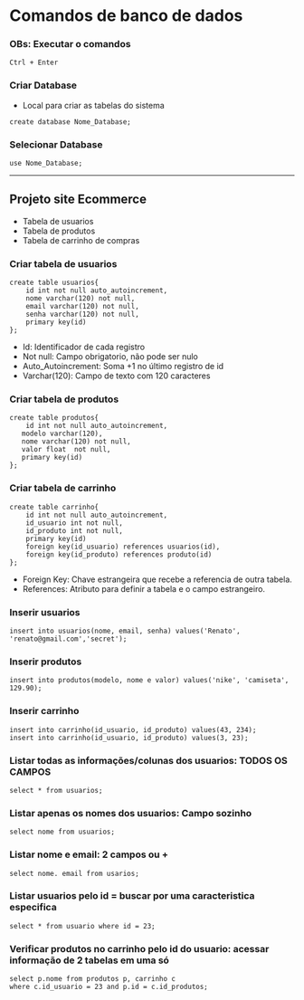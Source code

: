 # Comandos de banco de dados

### OBs:  Executar o comandos
```
Ctrl + Enter
```

### Criar Database
* Local para criar as tabelas do sistema 
```
create database Nome_Database;
```

### Selecionar Database
```
use Nome_Database;
```
<hr>

## Projeto site Ecommerce 
* Tabela de usuarios
* Tabela de produtos
* Tabela de carrinho de compras

### Criar tabela de usuarios
```
create table usuarios{
    id int not null auto_autoincrement, 
    nome varchar(120) not null,
    email varchar(120) not null,
    senha varchar(120) not null,
    primary key(id)
};
```

* Id: Identificador de cada registro
* Not null: Campo obrigatorio, não pode ser nulo
* Auto_Autoincrement: Soma +1 no último registro de id
* Varchar(120): Campo de texto com 120 caracteres


### Criar tabela de produtos

```
create table produtos{
    id int not null auto_autoincrement, 
   modelo varchar(120),
   nome varchar(120) not null,
   valor float  not null,
   primary key(id)
};
```

### Criar tabela de carrinho

```
create table carrinho{
    id int not null auto_autoincrement, 
    id_usuario int not null,
    id_produto int not null,
    primary key(id)
    foreign key(id_usuario) references usuarios(id),
    foreign key(id_produto) references produto(id)
};
```
* Foreign Key: Chave estrangeira que recebe a referencia de outra tabela.
* References: Atributo para definir a tabela e o campo estrangeiro.

### Inserir usuarios
```
insert into usuarios(nome, email, senha) values('Renato', 'renato@gmail.com','secret');
```
### Inserir produtos
```
insert into produtos(modelo, nome e valor) values('nike', 'camiseta', 129.90);
```
### Inserir carrinho
```
insert into carrinho(id_usuario, id_produto) values(43, 234);
insert into carrinho(id_usuario, id_produto) values(3, 23);
```

### Listar todas as informações/colunas dos usuarios: TODOS OS CAMPOS
```
select * from usuarios;
```

### Listar apenas os nomes dos usuarios: Campo sozinho
```
select nome from usuarios;
```
### Listar nome e email: 2 campos ou +
```
select nome. email from usarios;
```

### Listar usuarios pelo id = buscar por uma caracteristica especifica
```
select * from usuario where id = 23;
```

### Verificar produtos no carrinho pelo id do usuario: acessar informação de 2 tabelas em uma só
```
select p.nome from produtos p, carrinho c
where c.id_usuario = 23 and p.id = c.id_produtos;

```